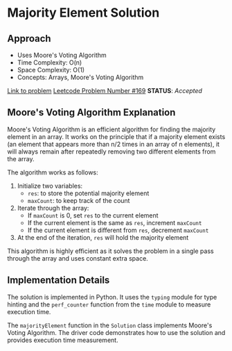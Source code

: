 # Majority Element Solution

## Approach
* Uses Moore's Voting Algorithm
* Time Complexity: O(n)
* Space Complexity: O(1)
* Concepts: Arrays, Moore's Voting Algorithm

[Link to problem](https://leetcode.com/problems/majority-element/)
<u>Leetcode Problem Number #169</u>
**STATUS**: _Accepted_

## Moore's Voting Algorithm Explanation
Moore's Voting Algorithm is an efficient algorithm for finding the majority element in an array. It works on the principle that if a majority element exists (an element that appears more than n/2 times in an array of n elements), it will always remain after repeatedly removing two different elements from the array.

The algorithm works as follows:
1. Initialize two variables:
   - `res`: to store the potential majority element
   - `maxCount`: to keep track of the count
2. Iterate through the array:
   - If `maxCount` is 0, set `res` to the current element
   - If the current element is the same as `res`, increment `maxCount`
   - If the current element is different from `res`, decrement `maxCount`
3. At the end of the iteration, `res` will hold the majority element

This algorithm is highly efficient as it solves the problem in a single pass through the array and uses constant extra space.

## Implementation Details
The solution is implemented in Python. It uses the `typing` module for type hinting and the `perf_counter` function from the `time` module to measure execution time.

The `majorityElement` function in the `Solution` class implements Moore's Voting Algorithm. The driver code demonstrates how to use the solution and provides execution time measurement.
